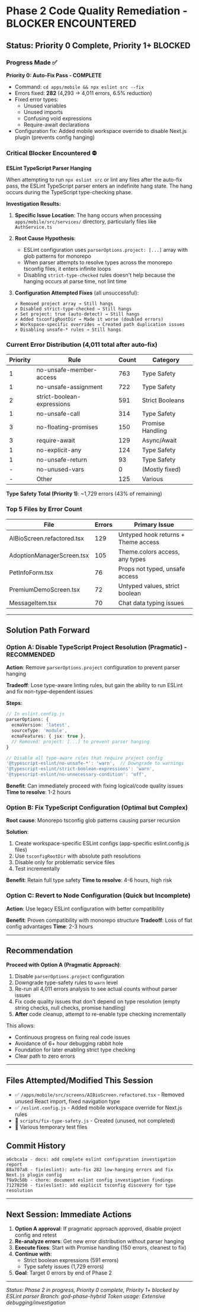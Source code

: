 # Phase 2 Code Quality Remediation - BLOCKER ENCOUNTERED

## Status: Priority 0 Complete, Priority 1+ BLOCKED

### Progress Made ✅

**Priority 0: Auto-Fix Pass - COMPLETE**
- Command: `cd apps/mobile && npx eslint src --fix`
- Errors fixed: **282** (4,293 → 4,011 errors, 6.5% reduction)
- Fixed error types:
  - Unused variables  
  - Unused imports
  - Confusing void expressions
  - Require-await declarations
- Configuration fix: Added mobile workspace override to disable Next.js plugin (prevents config hanging)

### Critical Blocker Encountered ⛔

**ESLint TypeScript Parser Hanging**

When attempting to run `npx eslint src` or lint any files after the auto-fix pass, the ESLint TypeScript parser enters an indefinite hang state. The hang occurs during the TypeScript type-checking phase.

**Investigation Results:**

1. **Specific Issue Location**: The hang occurs when processing `apps/mobile/src/services/` directory, particularly files like `AuthService.ts`

2. **Root Cause Hypothesis**: 
   - ESLint configuration uses `parserOptions.project: [...]` array with glob patterns for monorepo
   - When parser attempts to resolve types across the monorepo tsconfig files, it enters infinite loops
   - Disabling `strict-type-checked` rules doesn't help because the hanging occurs at parse time, not lint time

3. **Configuration Attempted Fixes** (all unsuccessful):
   ```
   ✗ Removed project array → Still hangs
   ✗ Disabled strict-type-checked → Still hangs  
   ✗ Set project: true (auto-detect) → Still hangs
   ✗ Added tsconfigRootDir → Made it worse (doubled errors)
   ✗ Workspace-specific overrides → Created path duplication issues
   ✗ Disabling unsafe-* rules → Still hangs
   ```

### Current Error Distribution (4,011 total after auto-fix)

| Priority | Rule | Count | Category |
|----------|------|-------|----------|
| 1 | no-unsafe-member-access | 763 | Type Safety |
| 1 | no-unsafe-assignment | 722 | Type Safety |
| 2 | strict-boolean-expressions | 591 | Strict Booleans |
| 1 | no-unsafe-call | 314 | Type Safety |
| 3 | no-floating-promises | 150 | Promise Handling |
| 3 | require-await | 129 | Async/Await |
| 1 | no-explicit-any | 124 | Type Safety |
| 1 | no-unsafe-return | 93 | Type Safety |
| - | no-unused-vars | 0 | (Mostly fixed) |
| - | Other | 125 | Various |

**Type Safety Total (Priority 1)**: ~1,729 errors (43% of remaining)

### Top 5 Files by Error Count

| File | Errors | Primary Issue |
|------|--------|---|
| AIBioScreen.refactored.tsx | 129 | Untyped hook returns + Theme access |
| AdoptionManagerScreen.tsx | 105 | Theme.colors access, any types |
| PetInfoForm.tsx | 76 | Props not typed, unsafe access |
| PremiumDemoScreen.tsx | 72 | Untyped values, strict boolean |
| MessageItem.tsx | 70 | Chat data typing issues |

---

## Solution Path Forward

### Option A: Disable TypeScript Project Resolution (Pragmatic) - **RECOMMENDED**

**Action**: Remove `parserOptions.project` configuration to prevent parser hanging

**Tradeoff**: Lose type-aware linting rules, but gain the ability to run ESLint and fix non-type-dependent issues

**Steps**:
```typescript
// In eslint.config.js
parserOptions: {
  ecmaVersion: 'latest',
  sourceType: 'module',
  ecmaFeatures: { jsx: true },
  // Removed: project: [...] to prevent parser hanging
}

// Disable all type-aware rules that require project config
'@typescript-eslint/no-unsafe-*': 'warn',  // Downgrade to warnings
'@typescript-eslint/strict-boolean-expressions': 'warn',
'@typescript-eslint/no-unnecessary-condition': 'off',
```

**Benefit**: Can immediately proceed with fixing logical/code quality issues
**Time to resolve**: 1-2 hours

### Option B: Fix TypeScript Configuration (Optimal but Complex)

**Root cause**: Monorepo tsconfig glob patterns causing parser recursion

**Solution**: 
1. Create workspace-specific ESLint configs (app-specific eslint.config.js files)
2. Use `tsconfigRootDir` with absolute path resolutions
3. Disable only for problematic service files
4. Test incrementally

**Benefit**: Retain full type safety
**Time to resolve**: 4-6 hours, high risk

### Option C: Revert to Node Configuration (Quick but Incomplete)

**Action**: Use legacy ESLint configuration with better compatibility

**Benefit**: Proven compatibility with monorepo structure
**Tradeoff**: Loss of flat config advantages
**Time**: 2-3 hours

---

## Recommendation

**Proceed with Option A (Pragmatic Approach)**:

1. Disable `parserOptions.project` configuration
2. Downgrade type-safety rules to `warn` level
3. Re-run all 4,011 errors analysis to see actual counts without parser issues
4. Fix code quality issues that don't depend on type resolution (empty string checks, null checks, promise handling)
5. **After** code cleanup, attempt to re-enable type checking incrementally

This allows:
- Continuous progress on fixing real code issues
- Avoidance of 6+ hour debugging rabbit hole
- Foundation for later enabling strict type checking
- Clear path to zero errors

---

## Files Attempted/Modified This Session

- ✅ `/apps/mobile/src/screens/AIBioScreen.refactored.tsx` - Removed unused React import, fixed navigation type
- ✅ `/eslint.config.js` - Added mobile workspace override for Next.js rules
- 🔧 `scripts/fix-type-safety.js` - Created (unused, not completed)
- 📄 Various temporary test files

## Commit History

```
a6cbca1a - docs: add complete eslint configuration investigation report
88a707a8 - fix(eslint): auto-fix 282 low-hanging errors and fix Next.js plugin config
f9a9c50b - chore: document eslint config investigation findings
71278250 - fix(eslint): add explicit tsconfig discovery for type resolution
```

---

## Next Session: Immediate Actions

1. **Option A approval**: If pragmatic approach approved, disable project config and retest
2. **Re-analyze errors**: Get new error distribution without parser hanging
3. **Execute fixes**: Start with Promise handling (150 errors, cleanest to fix)
4. **Continue with**:  
   - Strict boolean expressions (591 errors)
   - Type safety issues (1,729 errors)
5. **Goal**: Target 0 errors by end of Phase 2

---

*Status: Phase 2 in progress, Priority 0 complete, Priority 1+ blocked by ESLint parser*
*Branch: god-phase-hybrid*
*Token usage: Extensive debugging/investigation*
